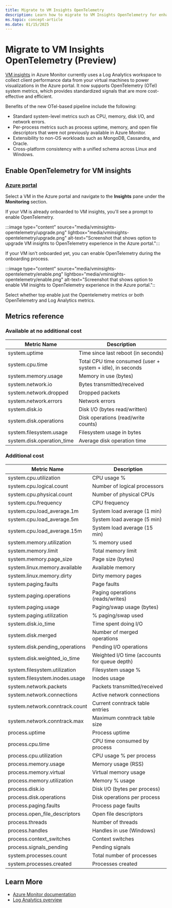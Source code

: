 ```yaml
---
title: Migrate to VM Insights OpenTelemetry
description: Learn how to migrate to VM Insights OpenTelemetry for enhanced monitoring and observability of your Azure virtual machines.
ms.topic: concept-article
ms.date: 01/15/2025
---
```


# Migrate to VM Insights OpenTelemetry (Preview)

[VM insights](./vminsights-overview.md) in Azure Monitor currently uses a Log Analytics workspace to collect client performance data from your virtual machines to power visualizations in the Azure portal. It now supports OpenTelemetry (OTel) system metrics, which provides standardized signals that are more cost-effective and efficient.

Benefits of the new OTel-based pipeline include the following:

- Standard system-level metrics such as CPU, memory, disk I/O, and network errors.
- Per-process metrics such as process uptime, memory, and open file descriptors that were not previously available in Azure Monitor.
- Extensibility to non-OS workloads such as MongoDB, Cassandra, and Oracle.
- Cross-platform consistency with a unified schema across Linux and Windows.

## Enable OpenTelemetry for VM insights

### [Azure portal](#tab/arm)
Select a VM in the Azure portal and navigate to the **Insights** pane under the **Monitoring** section. 

If your VM is already onboarded to VM insights, you'll see a prompt to enable OpenTelemetry.

:::image type="content" source="media/vminsights-opentelemetry/upgrade.png" lightbox="media/vminsights-opentelemetry/upgrade.png" alt-text="Screenshot that shows option to upgrade VM insights to OpenTelemetry experience in the Azure portal.":::

 If your VM isn't onboarded yet, you can enable OpenTelemetry during the onboarding process.

:::image type="content" source="media/vminsights-opentelemetry/enable.png" lightbox="media/vminsights-opentelemetry/enable.png" alt-text="Screenshot that shows option to enable VM insights to OpenTelemetry experience in the Azure portal."::

Select whether top enable just the Opentelemetry metrics or both OpenTelemetry and Log Analytics metrics. 

## Metrics reference

### Available at no additional cost

| Metric Name                        | Description                                      |
|------------------------------------|--------------------------------------------------|
| system.uptime                     | Time since last reboot (in seconds)               |
| system.cpu.time                   | Total CPU time consumed (user + system + idle), in seconds |
| system.memory.usage               | Memory in use (bytes)                            |
| system.network.io                 | Bytes transmitted/received                       |
| system.network.dropped            | Dropped packets                                  |
| system.network.errors             | Network errors                                   |
| system.disk.io                    | Disk I/O (bytes read/written)                    |
| system.disk.operations            | Disk operations (read/write counts)              |
| system.filesystem.usage           | Filesystem usage in bytes                        |
| system.disk.operation_time        | Average disk operation time                      |

### Additional cost

| Metric Name                        | Description                                      |
|------------------------------------|--------------------------------------------------|
| system.cpu.utilization            | CPU usage %                                      |
| system.cpu.logical.count          | Number of logical processors                     |
| system.cpu.physical.count         | Number of physical CPUs                          |
| system.cpu.frequency              | CPU frequency                                    |
| system.cpu.load_average.1m        | System load average (1 min)                      |
| system.cpu.load_average.5m        | System load average (5 min)                      |
| system.cpu.load_average.15m       | System load average (15 min)                     |
| system.memory.utilization         | % memory used                                    |
| system.memory.limit               | Total memory limit                               |
| system.memory.page_size           | Page size (bytes)                                |
| system.linux.memory.available     | Available memory                                 |
| system.linux.memory.dirty         | Dirty memory pages                               |
| system.paging.faults              | Page faults                                      |
| system.paging.operations          | Paging operations (reads/writes)                 |
| system.paging.usage               | Paging/swap usage (bytes)                        |
| system.paging.utilization         | % paging/swap used                               |
| system.disk.io_time               | Time spent doing I/O                             |
| system.disk.merged                | Number of merged operations                      |
| system.disk.pending_operations    | Pending I/O operations                           |
| system.disk.weighted_io_time      | Weighted I/O time (accounts for queue depth)     |
| system.filesystem.utilization     | Filesystem usage %                               |
| system.filesystem.inodes.usage    | Inodes usage                                     |
| system.network.packets            | Packets transmitted/received                     |
| system.network.connections        | Active network connections                       |
| system.network.conntrack.count    | Current conntrack table entries                  |
| system.network.conntrack.max      | Maximum conntrack table size                     |
| process.uptime                    | Process uptime                                   |
| process.cpu.time                  | CPU time consumed by process                     |
| process.cpu.utilization           | CPU usage % per process                          |
| process.memory.usage              | Memory usage (RSS)                               |
| process.memory.virtual            | Virtual memory usage                             |
| process.memory.utilization        | Memory % usage                                   |
| process.disk.io                   | Disk I/O (bytes per process)                     |
| process.disk.operations           | Disk operations per process                      |
| process.paging.faults             | Process page faults                              |
| process.open_file_descriptors     | Open file descriptors                            |
| process.threads                   | Number of threads                                |
| process.handles                   | Handles in use (Windows)                         |
| process.context_switches          | Context switches                                 |
| process.signals_pending           | Pending signals                                  |
| system.processes.count            | Total number of processes                        |
| system.processes.created          | Processes created                                |

## Learn More
- [Azure Monitor documentation](https://learn.microsoft.com/azure/azure-monitor/)
- [Log Analytics overview](https://learn.microsoft.com/azure/azure-monitor/logs/log-analytics-overview)
